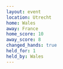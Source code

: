 ```yaml
---
layout: event
location: Utrecht
home: Wales
away: France
home_score: 10
away_score: 8
changed_hands: true
held_for: 1
held_by: Wales
---
```

